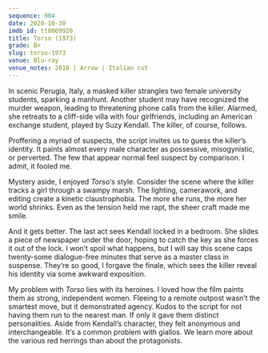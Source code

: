 ```yaml
---
sequence: 904
date: 2020-10-30
imdb_id: tt0069920
title: Torso (1973)
grade: B+
slug: torso-1973
venue: Blu-ray
venue_notes: 2018 | Arrow | Italian cut
---
```


In scenic Perugia, Italy, a masked killer strangles two female university students, sparking a manhunt. Another student may have recognized the murder weapon, leading to threatening phone calls from the killer. Alarmed, she retreats to a cliff-side villa with four girlfriends, including an American exchange student, played by Suzy Kendall. The killer, of course, follows.

<!-- end -->

Proffering a myriad of suspects, the script invites us to guess the killer‘s identity. It paints almost every male character as possessive, misogynistic, or perverted. The few that appear normal feel suspect by comparison. I admit, it fooled me.

Mystery aside, I enjoyed _Torso_‘s style. Consider the scene where the killer tracks a girl through a swampy marsh. The lighting, camerawork, and editing create a kinetic claustrophobia. The more she runs, the more her world shrinks. Even as the tension held me rapt, the sheer craft made me smile.

And it gets better. The last act sees Kendall locked in a bedroom. She slides a piece of newspaper under the door, hoping to catch the key as she forces it out of the lock. I won’t spoil what happens, but I will say this scene caps twenty-some dialogue-free minutes that serve as a master class in suspense. They‘re so good, I forgave the finale, which sees the killer reveal his identity via some awkward exposition.

My problem with _Torso_ lies with its heroines. I loved how the film paints them as strong, independent women. Fleeing to a remote outpost wasn’t the smartest move, but it demonstrated agency. Kudos to the script for not having them run to the nearest man. If only it gave them distinct personalities. Aside from Kendall’s character, they felt anonymous and interchangeable. It‘s a common problem with giallos. We learn more about the various red herrings than about the protagonists.
